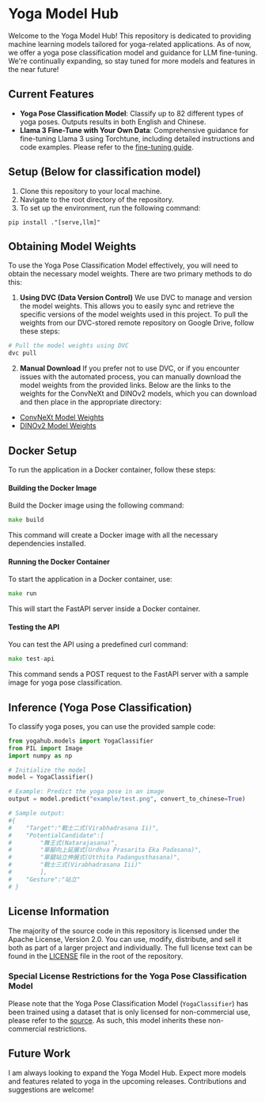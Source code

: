 # Yoga Model Hub

Welcome to the Yoga Model Hub! This repository is dedicated to providing machine learning models tailored for yoga-related applications. As of now, we offer a yoga pose classification model and guidance for LLM fine-tuning. We're continually expanding, so stay tuned for more models and features in the near future!

## Current Features

- **Yoga Pose Classification Model**: Classify up to 82 different types of yoga poses. Outputs results in both English and Chinese.
- **Llama 3 Fine-Tune with Your Own Data**: Comprehensive guidance for fine-tuning Llama 3 using Torchtune, including detailed instructions and code examples. Please refer to the [fine-tuning guide](docs/fine_tune_llm.md).

## Setup (Below for classification model)

1. Clone this repository to your local machine.
2. Navigate to the root directory of the repository.
3. To set up the environment, run the following command:

```
pip install ."[serve,llm]"
```

## Obtaining Model Weights
To use the Yoga Pose Classification Model effectively, you will need to obtain the necessary model weights. There are two primary methods to do this:

1. **Using DVC (Data Version Control)**
We use DVC to manage and version the model weights. This allows you to easily sync and retrieve the specific versions of the model weights used in this project. To pull the weights from our DVC-stored remote repository on Google Drive, follow these steps:
```bash
# Pull the model weights using DVC
dvc pull
```
2. **Manual Download**
If you prefer not to use DVC, or if you encounter issues with the automated process, you can manually download the model weights from the provided links. Below are the links to the weights for the ConvNeXt and DINOv2 models, which you can download and then place in the appropriate directory:

- [ConvNeXt Model Weights](https://drive.google.com/file/d/1EYtGMtITMzxYgm_hh6kTu3yxxMlVMJ9B/view?usp=sharing)
- [DINOv2 Model Weights](https://drive.google.com/file/d/1hNk97euC9S-Ce2dg7Omw5t0h_S0hcP1C/view?usp=sharing)

## Docker Setup
To run the application in a Docker container, follow these steps:

#### Building the Docker Image
Build the Docker image using the following command:
```go
make build
```
This command will create a Docker image with all the necessary dependencies installed.


#### Running the Docker Container
To start the application in a Docker container, use:
```go
make run
```
This will start the FastAPI server inside a Docker container.

#### Testing the API
You can test the API using a predefined curl command:
```go
make test-api
```
This command sends a POST request to the FastAPI server with a sample image for yoga pose classification.

## Inference (Yoga Pose Classification)

To classify yoga poses, you can use the provided sample code:

```python
from yogahub.models import YogaClassifier
from PIL import Image
import numpy as np

# Initialize the model
model = YogaClassifier()

# Example: Predict the yoga pose in an image
output = model.predict("example/test.png", convert_to_chinese=True)

# Sample output:
#{
#    "Target":"戰士二式(Virabhadrasana Ii)",
#    "PotentialCandidate":[
#        "舞王式(Natarajasana)",
#        "單腳向上延展式(Urdhva Prasarita Eka Padasana)",
#        "單腿站立伸展式(Utthita Padangusthasana)",
#        "戰士三式(Virabhadrasana Iii)"
#        ],
#    "Gesture":"站立"
# }

```

## License Information

The majority of the source code in this repository is licensed under the Apache License, Version 2.0. You can use, modify, distribute, and sell it both as part of a larger project and individually. The full license text can be found in the [LICENSE](LICENSE) file in the root of the repository.

### Special License Restrictions for the Yoga Pose Classification Model

Please note that the Yoga Pose Classification Model (`YogaClassifier`) has been trained using a dataset that is only licensed for non-commercial use, please refer to the [source](https://sites.google.com/view/yoga-82/home). As such, this model inherits these non-commercial restrictions.


## Future Work

I am always looking to expand the Yoga Model Hub. Expect more models and features related to yoga in the upcoming releases. Contributions and suggestions are welcome!
